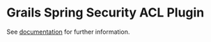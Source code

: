 Grails Spring Security ACL Plugin
==================================

See [documentation](https://grails-plugins.github.io/grails-spring-security-acl/) for further information.
